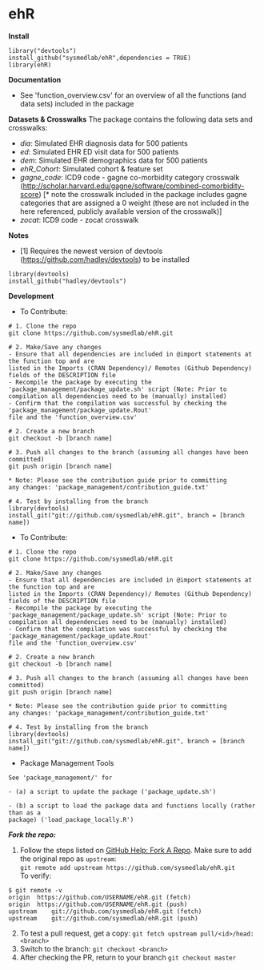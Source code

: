 # ehR

**Install**

```
library("devtools")
install_github("sysmedlab/ehR",dependencies = TRUE)
library(ehR)
```

**Documentation**
- See 'function_overview.csv' for an overview of all the functions (and data sets) included in the package

**Datasets & Crosswalks**
The package contains the following data sets and crosswalks:
- _dia_: Simulated EHR diagnosis data for 500 patients
- _ed_: Simulated EHR ED visit data for 500 patients
- _dem_: Simulated EHR demographics data for 500 patients
- _ehR_Cohort_: Simulated cohort & feature set
- _gagne_code_: ICD9 code - gagne co-morbidity category crosswalk (http://scholar.harvard.edu/gagne/software/combined-comorbidity-score) [* note the crosswalk included in the package includes gagne categories that are assigned a 0 weight (these are not included in the here referenced, publicly available version of the crosswalk)]
- _zocat_: ICD9 code - zocat crosswalk

**Notes**
- [1] Requires the newest version of devtools (https://github.com/hadley/devtools) to be installed
```
library(devtools)
install_github("hadley/devtools")
````

**Development**

- To Contribute:
````
# 1. Clone the repo
git clone https://github.com/sysmedlab/ehR.git

# 2. Make/Save any changes
- Ensure that all dependencies are included in @import statements at the function top and are
listed in the Imports (CRAN Dependency)/ Remotes (Github Dependency) fields of the DESCRIPTION file
- Recompile the package by executing the 'package_management/package_update.sh' script (Note: Prior to
compilation all dependencies need to be (manually) installed)
- Confirm that the compilation was successful by checking the 'package_management/package_update.Rout'
file and the 'function_overview.csv'

# 2. Create a new branch
git checkout -b [branch name]

# 3. Push all changes to the branch (assuming all changes have been committed)
git push origin [branch name]

* Note: Please see the contribution guide prior to committing
any changes: 'package_management/contribution_guide.txt'

# 4. Test by installing from the branch
library(devtools)
install_git("git://github.com/sysmedlab/ehR.git", branch = [branch name])
````

- To Contribute:
````
# 1. Clone the repo
git clone https://github.com/sysmedlab/ehR.git

# 2. Make/Save any changes
- Ensure that all dependencies are included in @import statements at the function top and are
listed in the Imports (CRAN Dependency)/ Remotes (Github Dependency) fields of the DESCRIPTION file
- Recompile the package by executing the 'package_management/package_update.sh' script (Note: Prior to
compilation all dependencies need to be (manually) installed)
- Confirm that the compilation was successful by checking the 'package_management/package_update.Rout'
file and the 'function_overview.csv'

# 2. Create a new branch
git checkout -b [branch name]

# 3. Push all changes to the branch (assuming all changes have been committed)
git push origin [branch name]

* Note: Please see the contribution guide prior to committing
any changes: 'package_management/contribution_guide.txt'

# 4. Test by installing from the branch
library(devtools)
install_git("git://github.com/sysmedlab/ehR.git", branch = [branch name])
````

- Package Management Tools
````
See 'package_management/' for

- (a) a script to update the package ('package_update.sh')

- (b) a script to load the package data and functions locally (rather than as a
package) ('load_package_locally.R')

````

***Fork the repo:***
1. Follow the steps listed on [GitHub Help: Fork A Repo](https://help.github.com/articles/fork-a-repo/). Make sure to add the original repo as `upstream`:  
`git remote add upstream https://github.com/sysmedlab/ehR.git`  
To verify:
```
$ git remote -v
origin	https://github.com/USERNAME/ehR.git (fetch)
origin	https://github.com/USERNAME/ehR.git (push)
upstream	git://github.com/sysmedlab/ehR.git (fetch)
upstream	git://github.com/sysmedlab/ehR.git (push)
```

2. To test a pull request, get a copy: `git fetch upstream pull/<id>/head:<branch>`
3. Switch to the branch: `git checkout <branch>`
4. After checking the PR, return to your branch `git checkout master`
